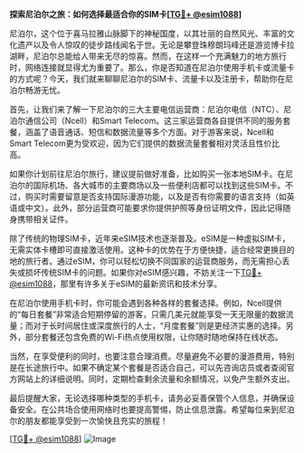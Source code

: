 **探索尼泊尔之旅：如何选择最适合你的SIM卡[[TG💪+ @esim1088](https://t.me/s/esim1088)]**

尼泊尔，这个位于喜马拉雅山脉脚下的神秘国度，以其壮丽的自然风光、丰富的文化遗产以及令人惊叹的徒步路线闻名于世。无论是攀登珠穆朗玛峰还是游览博卡拉湖畔，尼泊尔总能给人带来无尽的惊喜。然而，在这样一个充满魅力的地方旅行时，网络连接就显得尤为重要了。那么，你是否知道在尼泊尔使用手机卡或流量卡的方式呢？今天，我们就来聊聊尼泊尔的SIM卡、流量卡以及注册卡，帮助你在尼泊尔畅游无忧。

首先，让我们来了解一下尼泊尔的三大主要电信运营商：尼泊尔电信（NTC）、尼泊尔通信公司（Ncell）和Smart Telecom。这三家运营商各自提供不同的服务套餐，涵盖了语音通话、短信和数据流量等多个方面。对于游客来说，Ncell和Smart Telecom更为受欢迎，因为它们提供的数据流量套餐相对灵活且性价比高。

如果你计划前往尼泊尔旅行，建议提前做好准备，比如购买一张本地SIM卡。在尼泊尔的国际机场、各大城市的主要商场以及一些便利店都可以找到这些SIM卡。不过，购买时需要留意是否支持国际漫游功能，以及是否有你需要的语言支持（如英语或中文）。此外，部分运营商可能要求你提供护照等身份证明文件，因此记得随身携带相关证件。

除了传统的物理SIM卡，近年来eSIM技术也逐渐普及。eSIM是一种虚拟SIM卡，无需实体卡槽即可直接激活使用。这种卡的优势在于方便快捷，适合经常更换目的地的旅行者。通过eSIM，你可以轻松切换不同国家的运营商服务，而无需担心丢失或损坏传统SIM卡的问题。如果你对eSIM感兴趣，不妨关注一下[TG💪+ @esim1088](https://t.me/s/esim1088)，那里有许多关于eSIM的最新资讯和技术分享。

在尼泊尔使用手机卡时，你可能会遇到各种各样的套餐选择。例如，Ncell提供的“每日套餐”非常适合短期停留的游客，只需几美元就能享受一天无限量的数据流量；而对于长时间居住或深度旅行的人士，“月度套餐”则是更经济实惠的选择。另外，部分套餐还包含免费的Wi-Fi热点使用权限，让你随时随地保持在线状态。

当然，在享受便利的同时，也要注意合理消费。尽量避免不必要的漫游费用，特别是在长途旅行中。如果不确定某个套餐是否适合自己，可以先咨询店员或者查阅官方网站上的详细说明。同时，定期检查剩余流量和余额情况，以免产生额外支出。

最后提醒大家，无论选择哪种类型的手机卡，请务必妥善保管个人信息，并确保设备安全。在公共场合使用网络时也要提高警惕，防止信息泄露。希望每位来到尼泊尔的朋友都能享受到一次愉快且充实的旅程！

[[TG💪+ @esim1088](https://t.me/s/esim1088)] 
![Image](https://i.postimg.cc/4NQfJmqS/Snipaste-2025-05-13-00-14-12.png)